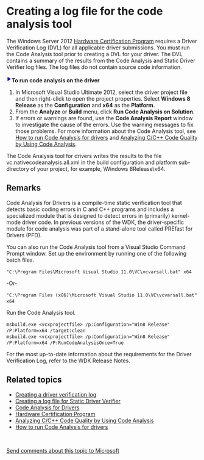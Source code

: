 Creating a log file for the code analysis tool
========================================================================================================================

The Windows Server 2012 [Hardware Certification Program](http://go.microsoft.com/fwlink/p/?linkid=227016) requires a Driver Verification Log (DVL) for all applicable driver submissions. You must run the Code Analysis tool prior to creating a DVL for your driver. The DVL contains a summary of the results from the Code Analysis and Static Driver Verifier log files. The log files do not contain source code information.

![](../common/wedge.gif)**To run code analysis on the driver**

1.  In Microsoft Visual Studio Ultimate 2012, select the driver project file and then right-click to open the project properties. Select **Windows 8 Release** as the **Configuration** and **x64** as the **Platform**.
2.  From the **Analyze** or **Build** menu, click **Run Code Analysis on Solution**.
3.  If errors or warnings are found, use the **Code Analysis Report** window to investigate the cause of the errors. Use the warning messages to fix those problems. For more information about the Code Analysis tool, see [How to run Code Analysis for drivers](https://msdn.microsoft.com/en-us/Library/Windows/Hardware/Hh454219) and [Analyzing C/C++ Code Quality by Using Code Analysis](http://go.microsoft.com/fwlink/p/?linkid=226836).

The Code Analysis tool for drivers writes the results to the file vc.nativecodeanalysis.all.xml in the build configuration and platform sub-directory of your project, for example, \\Windows 8Release\\x64.

<span id="Remarks"></span><span id="remarks"></span><span id="REMARKS"></span>Remarks
-------------------------------------------------------------------------------------

Code Analysis for Drivers is a compile-time static verification tool that detects basic coding errors in C and C++ programs and includes a specialized module that is designed to detect errors in (primarily) kernel-mode driver code. In previous versions of the WDK, the driver-specific module for code analysis was part of a stand-alone tool called PREfast for Drivers (PFD).

You can also run the Code Analysis tool from a Visual Studio Command Prompt window. Set up the environment by running one of the following batch files.

``` syntax
"C:\Program Files\Microsoft Visual Studio 11.0\VC\vcvarsall.bat" x64
```

-Or-

``` syntax
"C:\Program Files (x86)\Microsoft Visual Studio 11.0\VC\vcvarsall.bat" x64
```

Run the Code Analysis tool.

``` syntax
msbuild.exe <vcxprojectfile> /p:Configuration="Win8 Release" /P:Platform=x64 /target:clean
msbuild.exe <vcxprojectfile> /p:Configuration="Win8 Release" /P:Platform=x64 /P:RunCodeAnalysisOnce=True
```

For the most up-to-date information about the requirements for the Driver Verification Log, refer to the WDK Release Notes.

<span id="related_topics"></span>Related topics
-----------------------------------------------

* [Creating a driver verification log](creating_a_driver_verification_log.md)
* [Creating a log file for Static Driver Verifier](creating_a_log_file_for_static_driver_verifier.md)
* [Code Analysis for Drivers](https://msdn.microsoft.com/en-us/Library/Windows/Hardware/Hh454182)
* [Hardware Certification Program](http://go.microsoft.com/fwlink/p/?linkid=227016)
* [Analyzing C/C++ Code Quality by Using Code Analysis](http://go.microsoft.com/fwlink/p/?linkid=226836)
* [How to run Code Analysis for drivers](https://msdn.microsoft.com/en-us/Library/Windows/Hardware/Hh454219)
 

 

[Send comments about this topic to Microsoft](mailto:wsddocfb@microsoft.com?subject=Documentation%20feedback%20[VsDriver\vsdriver]:%20Creating%20a%20log%20file%20for%20the%20code%20analysis%20tool%20%20RELEASE:%20%289/30/2015%29&body=%0A%0APRIVACY%20STATEMENT%0A%0AWe%20use%20your%20feedback%20to%20improve%20the%20documentation.%20We%20don't%20use%20your%20email%20address%20for%20any%20other%20purpose,%20and%20we'll%20remove%20your%20email%20address%20from%20our%20system%20after%20the%20issue%20that%20you're%20reporting%20is%20fixed.%20While%20we're%20working%20to%20fix%20this%20issue,%20we%20might%20send%20you%20an%20email%20message%20to%20ask%20for%20more%20info.%20Later,%20we%20might%20also%20send%20you%20an%20email%20message%20to%20let%20you%20know%20that%20we've%20addressed%20your%20feedback.%0A%0AFor%20more%20info%20about%20Microsoft's%20privacy%20policy,%20see%20http://privacy.microsoft.com/en-us/default. "Send comments about this topic to Microsoft")


